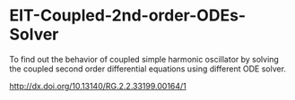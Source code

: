# EIT-Coupled-2nd-order-ODEs-Solver

To find out the behavior of coupled simple harmonic oscillator by solving the coupled second order differential equations using different ODE solver.

http://dx.doi.org/10.13140/RG.2.2.33199.00164/1
